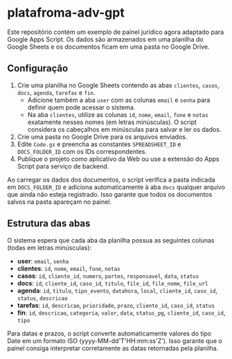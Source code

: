 # platafroma-adv-gpt

Este repositório contém um exemplo de painel jurídico agora adaptado para
Google Apps Script. Os dados são armazenados em uma planilha do Google Sheets
e os documentos ficam em uma pasta no Google Drive.

## Configuração
1. Crie uma planilha no Google Sheets contendo as abas `clientes`, `casos`,
   `docs`, `agenda`, `tarefas` e `fin`.
   - Adicione também a aba `user` com as colunas `email` e `senha` para definir
     quem pode acessar o sistema.
   - Na aba `clientes`, utilize as colunas `id`, `nome`, `email`, `fone` e
     `notas` exatamente nesses nomes (em letras minúsculas). O script considera
     os cabeçalhos em minúsculas para salvar e ler os dados.
2. Crie uma pasta no Google Drive para os arquivos enviados.
3. Edite `Code.gs` e preencha as constantes `SPREADSHEET_ID` e
   `DOCS_FOLDER_ID` com os IDs correspondentes.
4. Publique o projeto como aplicativo da Web ou use a extensão do Apps Script
   para serviço de backend.

Ao carregar os dados dos documentos, o script verifica a pasta indicada em
`DOCS_FOLDER_ID` e adiciona automaticamente à aba `docs` qualquer arquivo que
ainda não esteja registrado. Isso garante que todos os documentos salvos na
pasta apareçam no painel.

## Estrutura das abas
O sistema espera que cada aba da planilha possua as seguintes colunas (todas em
letras minúsculas):

- **user**: `email`, `senha`
- **clientes**: `id`, `nome`, `email`, `fone`, `notas`
- **casos**: `id`, `cliente_id`, `numero`, `partes`, `responsavel`, `data`, `status`
- **docs**: `id`, `cliente_id`, `caso_id`, `titulo`, `file_id`, `file_nome`, `file_url`
- **agenda**: `id`, `titulo`, `tipo_evento`, `datahora`, `local`, `cliente_id`, `caso_id`, `status`, `descricao`
- **tarefas**: `id`, `descricao`, `prioridade`, `prazo`, `cliente_id`, `caso_id`, `status`
- **fin**: `id`, `descricao`, `categoria`, `valor`, `data`, `status_pg`, `cliente_id`, `caso_id`, `tipo`

Para datas e prazos, o script converte automaticamente valores do tipo Date em um formato ISO (yyyy-MM-dd'T'HH:mm:ss'Z'). Isso garante que o painel consiga interpretar corretamente as datas retornadas pela planilha.
